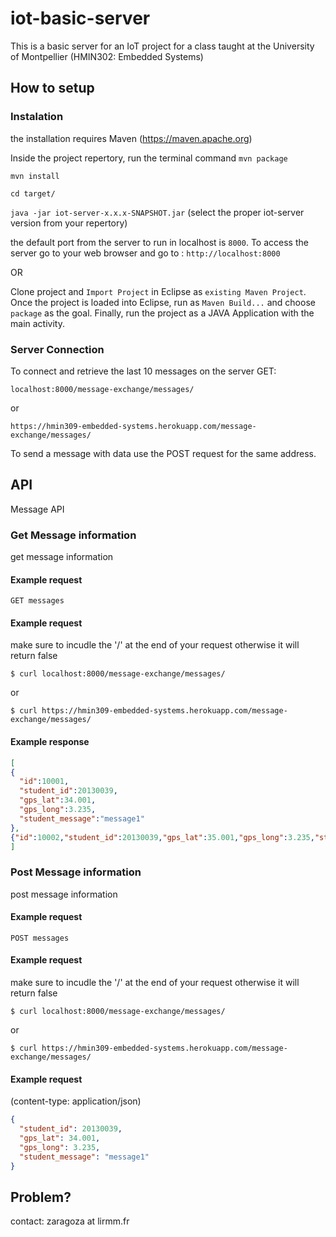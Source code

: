 # iot-basic-server
This is a basic server for an IoT project for a class taught at the University of Montpellier (HMIN302: Embedded Systems)

## How to setup
### Instalation
the installation requires Maven (https://maven.apache.org)

Inside the project repertory, run the terminal command ```mvn package``` 

```mvn install```

```cd target/```

```java -jar iot-server-x.x.x-SNAPSHOT.jar```
(select the proper iot-server version from your repertory)

the default port from the server to run in localhost is ```8000```. To access the server go to your web browser and go to : ```http://localhost:8000```

OR

Clone project and ```Import Project``` in Eclipse as ```existing Maven Project```. Once the project is loaded into Eclipse, run as ```Maven Build...``` and choose ```package``` as the goal. Finally, run the project as a JAVA Application with the main activity.

### Server Connection

To connect and retrieve the last 10 messages on the server GET:

```localhost:8000/message-exchange/messages/```

or

```https://hmin309-embedded-systems.herokuapp.com/message-exchange/messages/```

To send a message with data use the POST request for the same address.

## API

Message API

### Get Message information

get message information

#### Example request

```endpoint
GET messages
```

#### Example request

make sure to incudle the '/' at the end of your request otherwise it will return false

```curl
$ curl localhost:8000/message-exchange/messages/
```

or

```curl
$ curl https://hmin309-embedded-systems.herokuapp.com/message-exchange/messages/
```

#### Example response

```json
[
{
  "id":10001,
  "student_id":20130039,
  "gps_lat":34.001,
  "gps_long":3.235,
  "student_message":"message1"
},
{"id":10002,"student_id":20130039,"gps_lat":35.001,"gps_long":3.235,"student_message":"message2"},{"id":10003,"student_id":20130039,"gps_lat":36.001,"gps_long":3.235,"student_message":"message3"}
]
```

### Post Message information

post message information

#### Example request

```endpoint
POST messages
```

#### Example request

make sure to incudle the '/' at the end of your request otherwise it will return false

```curl
$ curl localhost:8000/message-exchange/messages/
```

or

```curl
$ curl https://hmin309-embedded-systems.herokuapp.com/message-exchange/messages/
```

#### Example request

(content-type: application/json)

```json
{
  "student_id": 20130039,
  "gps_lat": 34.001,
  "gps_long": 3.235,
  "student_message": "message1"
}
```


## Problem?

contact: zaragoza at lirmm.fr
